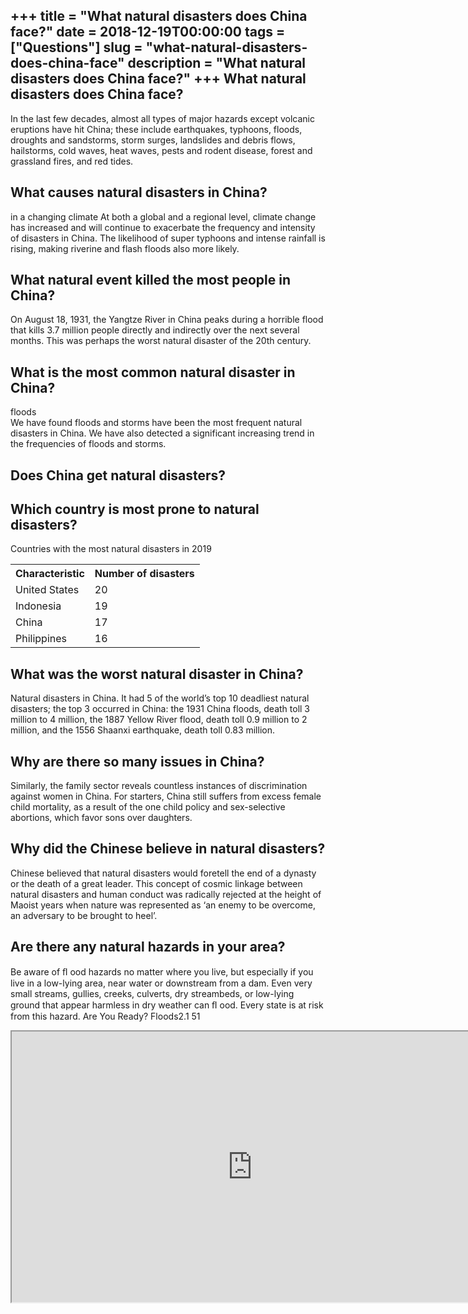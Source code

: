 +++
title = "What natural disasters does China face?"
date = 2018-12-19T00:00:00
tags = ["Questions"]
slug = "what-natural-disasters-does-china-face"
description = "What natural disasters does China face?"
+++
What natural disasters does China face?
---------------------------------------

In the last few decades, almost all types of major hazards except volcanic eruptions have hit China; these include earthquakes, typhoons, floods, droughts and sandstorms, storm surges, landslides and debris flows, hailstorms, cold waves, heat waves, pests and rodent disease, forest and grassland fires, and red tides.

What causes natural disasters in China?
---------------------------------------

in a changing climate At both a global and a regional level, climate change has increased and will continue to exacerbate the frequency and intensity of disasters in China. The likelihood of super typhoons and intense rainfall is rising, making riverine and flash floods also more likely.

What natural event killed the most people in China?
---------------------------------------------------

On August 18, 1931, the Yangtze River in China peaks during a horrible flood that kills 3.7 million people directly and indirectly over the next several months. This was perhaps the worst natural disaster of the 20th century.

What is the most common natural disaster in China?
--------------------------------------------------

floods  
We have found floods and storms have been the most frequent natural disasters in China. We have also detected a significant increasing trend in the frequencies of floods and storms.

Does China get natural disasters?
---------------------------------

Which country is most prone to natural disasters?
-------------------------------------------------

Countries with the most natural disasters in 2019

<table><tr><th>Characteristic</th><th>Number of disasters</th></tr><tr><td>United States</td><td>20</td></tr><tr><td>Indonesia</td><td>19</td></tr><tr><td>China</td><td>17</td></tr><tr><td>Philippines</td><td>16</td></tr></table>

What was the worst natural disaster in China?
---------------------------------------------

Natural disasters in China. It had 5 of the world’s top 10 deadliest natural disasters; the top 3 occurred in China: the 1931 China floods, death toll 3 million to 4 million, the 1887 Yellow River flood, death toll 0.9 million to 2 million, and the 1556 Shaanxi earthquake, death toll 0.83 million.

Why are there so many issues in China?
--------------------------------------

Similarly, the family sector reveals countless instances of discrimination against women in China. For starters, China still suffers from excess female child mortality, as a result of the one child policy and sex-selective abortions, which favor sons over daughters.

Why did the Chinese believe in natural disasters?
-------------------------------------------------

Chinese believed that natural disasters would foretell the end of a dynasty or the death of a great leader. This concept of cosmic linkage between natural disasters and human conduct was radically rejected at the height of Maoist years when nature was represented as ‘an enemy to be overcome, an adversary to be brought to heel’.

Are there any natural hazards in your area?
-------------------------------------------

Be aware of ﬂ ood hazards no matter where you live, but especially if you live in a low-lying area, near water or downstream from a dam. Even very small streams, gullies, creeks, culverts, dry streambeds, or low-lying ground that appear harmless in dry weather can ﬂ ood. Every state is at risk from this hazard. Are You Ready? Floods2.1 51

<iframe allow="accelerometer; autoplay; clipboard-write; encrypted-media; gyroscope; picture-in-picture" allowfullscreen="" class="__youtube_prefs__  epyt-is-override  no-lazyload" data-no-lazy="1" data-origheight="433" data-origwidth="770" data-skipgform_ajax_framebjll="" height="433" id="_ytid_98139" loading="lazy" src="https://www.youtube.com/embed/6mV1EY6wZHo?enablejsapi=1&autoplay=0&cc_load_policy=0&cc_lang_pref=&iv_load_policy=1&loop=0&modestbranding=0&rel=1&fs=1&playsinline=0&autohide=2&theme=dark&color=red&controls=1&" title="YouTube player" width="770"></iframe>